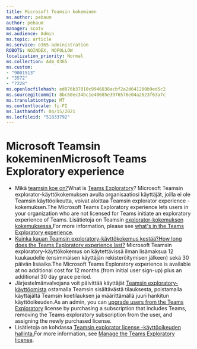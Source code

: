 ```yaml
---
title: Microsoft Teamsin kokeminen
ms.author: pebaum
author: pebaum
manager: scotv
ms.audience: Admin
ms.topic: article
ms.service: o365-administration
ROBOTS: NOINDEX, NOFOLLOW
localization_priority: Normal
ms.collection: Adm_O365
ms.custom:
- "9001513"
- "3572"
- "7228"
ms.openlocfilehash: ed076b37010c9946838acbf2a2d641200b9ed5c2
ms.sourcegitcommit: 8bc60ec34bc1e40685e3976576e04a2623f63a7c
ms.translationtype: MT
ms.contentlocale: fi-FI
ms.lasthandoff: 04/15/2021
ms.locfileid: "51833792"
---
```

# <a name="microsoft-teams-exploratory-experience"></a><span data-ttu-id="67c15-102">Microsoft Teamsin kokeminen</span><span class="sxs-lookup"><span data-stu-id="67c15-102">Microsoft Teams Exploratory experience</span></span>

- <span data-ttu-id="67c15-103">Mikä [teamsin koe on?](https://docs.microsoft.com/microsoftteams/teams-exploratory)</span><span class="sxs-lookup"><span data-stu-id="67c15-103">What is [Teams Exploratory](https://docs.microsoft.com/microsoftteams/teams-exploratory)?</span></span> <span data-ttu-id="67c15-104">Microsoft Teamsin explorator-käyttökokemuksen avulla organisaatiosi käyttäjät, joilla ei ole Teamsin käyttöoikeutta, voivat aloittaa Teamsin explorator experience -kokemuksen.</span><span class="sxs-lookup"><span data-stu-id="67c15-104">The Microsoft Teams Exploratory experience lets users in your organization who are not licensed for Teams initiate an exploratory experience of Teams.</span></span> <span data-ttu-id="67c15-105">Lisätietoja on Teamsin [explorator-kokemuksen kokemuksessa.](https://docs.microsoft.com/microsoftteams/teams-exploratory#whats-in-the-teams-exploratory-experience)</span><span class="sxs-lookup"><span data-stu-id="67c15-105">For more information, please see [what's in the Teams Exploratory experience](https://docs.microsoft.com/microsoftteams/teams-exploratory#whats-in-the-teams-exploratory-experience).</span></span>
- [<span data-ttu-id="67c15-106">Kuinka kauan Teamsin exploratory-käyttökokemus kestää?</span><span class="sxs-lookup"><span data-stu-id="67c15-106">How long does the Teams Exploratory experience last?</span></span>](https://docs.microsoft.com/microsoftteams/teams-exploratory#how-long-does-the-teams-exploratory-experience-last) <span data-ttu-id="67c15-107">Microsoft Teamsin exploratory-käyttökokemus on käytettävissä ilman lisämaksua 12 kuukaudelle (ensimmäisen käyttäjän rekisteröitymisen jälkeen) sekä 30 päivän lisäaika.</span><span class="sxs-lookup"><span data-stu-id="67c15-107">The Microsoft Teams Exploratory experience is available at no additional cost for 12 months (from initial user sign-up) plus an additional 30 day grace period.</span></span>
- <span data-ttu-id="67c15-108">Järjestelmänvalvojana voit päivittää käyttäjät [Teamsin exploratory-käyttöomista](https://docs.microsoft.com/microsoftteams/teams-exploratory#upgrade-users-from-the-teams-exploratory-license) ostamalla Teamsin sisältävästä tilauksesta, poistamalla käyttäjältä Teamsin koetilauksen ja määrittämällä juuri hankitun käyttöoikeuden.</span><span class="sxs-lookup"><span data-stu-id="67c15-108">As an admin, you can [upgrade users from the Teams Exploratory](https://docs.microsoft.com/microsoftteams/teams-exploratory#upgrade-users-from-the-teams-exploratory-license) license by purchasing a subscription that includes Teams, removing the Teams exploratory subscription from the user, and assigning the newly purchased license.</span></span>
- <span data-ttu-id="67c15-109">Lisätietoja on kohdassa [Teamsin explorator license -käyttöoikeuden hallinta.](https://docs.microsoft.com/microsoftteams/teams-exploratory)</span><span class="sxs-lookup"><span data-stu-id="67c15-109">For more information, see [Manage the Teams Exploratory license](https://docs.microsoft.com/microsoftteams/teams-exploratory).</span></span>
